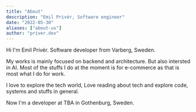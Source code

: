 ```yaml
---
title: "About"
description: "Emil Privér, Software engineer"
date: "2022-05-30"
aliases: ["about-us"]
author: "priver.dev"
---
```


Hi I'm Emil Privér. Software developer from Varberg, Sweden.

My works is mainly focused on backend and architecture. But also intersted in AI. Most of the stuffs I do at the moment is for e-commerce as that is most what I do for work.

I love to explore the tech world, Love reading about tech and explore code, systems and stuffs in general.

Now I'm a developer at TBA in Gothenburg, Sweden.